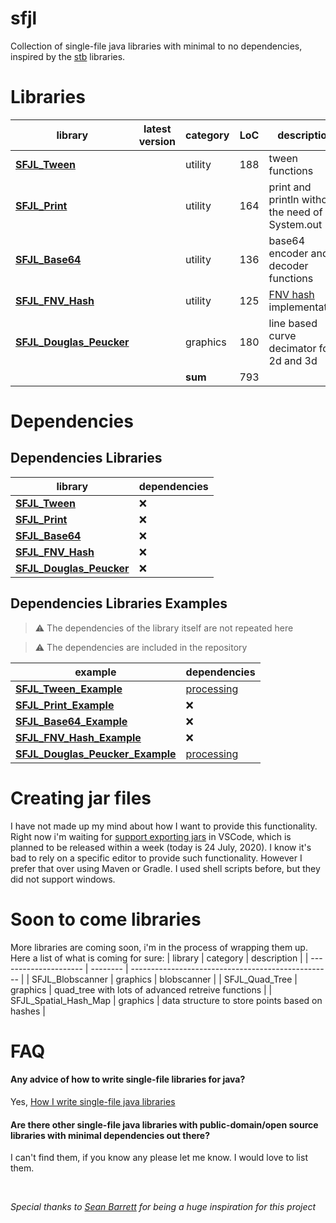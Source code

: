 # sfjl
Collection of single-file java libraries with minimal to no dependencies, inspired by the [stb](https://github.com/nothings/stb) libraries.

# Libraries

| library                                       | latest version | category | LoC | description                                      |
| --------------------------------------------- | -------------- | -------- | --- | ------------------------------------------------ |
| **[SFJL_Tween][sfjl_tween_link]**             |                | utility  | 188 | tween functions                                  |
| **[SFJL_Print][sfjl_print_link]**             |                | utility  | 164 | print and println without the need of System.out |
| **[SFJL_Base64][sfjl_base64_link]**           |                | utility  | 136 | base64 encoder and decoder functions             |
| **[SFJL_FNV_Hash][sfjl_fnv_hash_link]**       |                | utility  | 125 | [FNV hash][fnv_link] implementation              |
| **[SFJL_Douglas_Peucker][sfjl_douglas_link]** |                | graphics | 180 | line based curve decimator for 2d and 3d         |
|                                               |                | **sum**  | 793 |                                                  |


[sfjl_tween_link]: src/sfjl/SFJL_Tween.java
[sfjl_douglas_link]: src/sfjl/SFJL_Douglas_Peucker.java
[sfjl_print_link]: src/sfjl/SFJL_Print.java
[sfjl_base64_link]: src/sfjl/SFJL_Base64.java
[sfjl_fnv_hash_link]: src/sfjl/SFJL_FNV_Hash.java
[fnv_link]: http://www.isthe.com/chongo/tech/comp/fnv/

# Dependencies


## Dependencies Libraries
| library                                                        | dependencies |
| -------------------------------------------------------------- | :----------- |
| **[SFJL_Tween](src/sfjl/SFJL_Tween.java)**                     | &#x274c;     |
| **[SFJL_Print](src/sfjl/SFJL_Print.java)**                     | &#x274c;     |
| **[SFJL_Base64](src/sfjl/SFJL_Base64.java)**                   | &#x274c;     |
| **[SFJL_FNV_Hash](src/sfjl/SFJL_FNV_Hash.java)**               | &#x274c;     |
| **[SFJL_Douglas_Peucker](src/sfjl/SFJL_Douglas_Peucker.java)** | &#x274c;     |

## Dependencies Libraries Examples

> &#x26A0; The dependencies of the library itself are not repeated here

> &#x26A0; The dependencies are included in the repository

| example                                                       | dependencies                     |
| ------------------------------------------------------------- | :------------------------------- |
| **[SFJL_Tween_Example][sfjl_tween_example_link]**             | [processing](www.processing.org) |
| **[SFJL_Print_Example][sfjl_print_example_link]**             | &#x274c;                         |
| **[SFJL_Base64_Example][sfjl_base64_example_link]**           | &#x274c;                         |
| **[SFJL_FNV_Hash_Example][sfjl_fnv_hash_example_link]**       | &#x274c;                         |
| **[SFJL_Douglas_Peucker_Example][sfjl_douglas_example_link]** | [processing](www.processing.org) |

[sfjl_tween_example_link]: src/sfjl_examples/SFJL_Tween_Example.java
[sfjl_print_example_link]: src/sfjl_examples/SFJL_Print_Example.java
[sfjl_base64_example_link]: src/sfjl_examples/SFJL_Base64_Example.java
[sfjl_fnv_hash_example_link]: src/sfjl_examples/SFJL_FNV_Hash_Example.java
[sfjl_douglas_example_link]: src/sfjl_examples/SFJL_Douglas_Peucker_Example.java

# Creating jar files

I have not made up my mind about how I want to provide this functionality. Right now i'm waiting for [support exporting jars][support_exporting_jars] in VSCode, which is planned to be released within a week (today is 24 July, 2020). I know it's bad to rely on a specific editor to provide such functionality. However I prefer that over using Maven or Gradle. I used shell scripts before, but they did not support windows.

[support_exporting_jars]: https://github.com/microsoft/vscode-java-dependency/pull/271/files/57a8fd0700eefef1c9317d81720cdcc814a931e8..69277f4347b0720618f45a3056cd0a938ca7f511


# Soon to come libraries
More libraries are coming soon, i'm in the process of wrapping them up.
Here a list of what is coming for sure:
| library               | category | description                                        |
| --------------------- | -------- | -------------------------------------------------- |
| SFJL_Blobscanner      | graphics | blobscanner                                        |
| SFJL_Quad_Tree        | graphics | quad_tree with lots of advanced retreive functions |
| SFJL_Spatial_Hash_Map | graphics | data structure to store points based on hashes     |



# FAQ
#### Any advice of how to write single-file libraries for java?
Yes, [How I write single-file java libraries](how-to/README.md)

#### Are there other single-file java libraries with public-domain/open source libraries with minimal dependencies out there?
I can't find them, if you know any please let me know. I would love to list them.

<br>

*Special thanks to [Sean Barrett](http://nothings.org/) for being a huge inspiration for this project*

